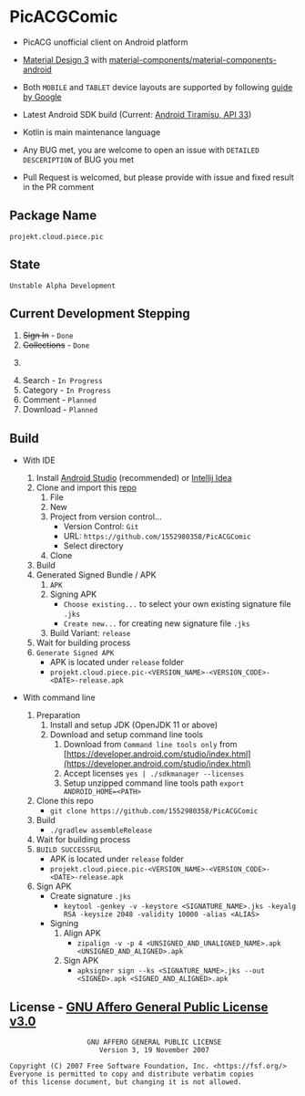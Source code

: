 # PicACGComic

- PicACG unofficial client on Android platform

- [Material Design 3](https://m3.material.io/) with [material-components/material-components-android](https://github.com/material-components/material-components-android)

- Both `MOBILE` and `TABLET` device layouts are supported by following [guide by Google](https://developer.android.com/guide/topics/large-screens/large-screen-canonical-layouts)

- Latest Android SDK build (Current: [Android Tiramisu, API 33](https://developer.android.com/about/versions/13))

- Kotlin is main maintenance language

- Any BUG met, you are welcome to open an issue with `DETAILED DESCERIPTION` of BUG you met

- Pull Request is welcomed, but please provide with issue and fixed result in the PR comment

## Package Name
`projekt.cloud.piece.pic`

## State
`Unstable Alpha Development`

## Current Development Stepping
1) ~~Sign In~~ - `Done`
2) ~~Collections~~ - `Done`
3) ~~~Random~~~ - `Done`
4) Search - `In Progress`
5) Category - `In Progress`
6) Comment - `Planned`
7) Download - `Planned`

## Build

- With IDE
    1) Install [Android Studio](https://developer.android.com/studio) (recommended) or [Intellij Idea](https://www.jetbrains.com/idea/)
    2) Clone and import this [repo]()
        1) File
        2) New
        3) Project from version control...
            - Version Control: `Git`
            - URL: `https://github.com/1552980358/PicACGComic`
            - Select directory
        4) Clone
    3) Build
    4) Generated Signed Bundle / APK
        1) `APK`
        2) Signing APK
            - `Choose existing...` to select your own existing signature file `.jks`
            - `Create new...` for creating new signature file `.jks`
        3) Build Variant: `release`
    5) Wait for building process
    6) `Generate Signed APK`
        - APK is located under `release` folder
        - `projekt.cloud.piece.pic-<VERSION_NAME>-<VERSION_CODE>-<DATE>-release.apk`

- With command line
    1) Preparation
        1) Install and setup JDK (OpenJDK 11 or above)
        2) Download and setup command line tools
            1) Download from `Command line tools only` from [https://developer.android.com/studio/index.html](https://developer.android.com/studio/index.html)
            2) Accept licenses `yes | ./sdkmanager --licenses`
            3) Setup unzipped command line tools path `export ANDROID_HOME=<PATH>`
    2) Clone this repo
        - `git clone https://github.com/1552980358/PicACGComic`
    3) Build
        - `./gradlew assembleRelease`
    4) Wait for building process
    5) `BUILD SUCCESSFUL`
        - APK is located under `release` folder
        - `projekt.cloud.piece.pic-<VERSION_NAME>-<VERSION_CODE>-<DATE>-release.apk`
    6) Sign APK
        - Create signature `.jks`
            - `keytool -genkey -v -keystore <SIGNATURE_NAME>.jks -keyalg RSA -keysize 2048 -validity 10000 -alias <ALIAS>`
        - Signing
            1) Align APK
                - `zipalign -v -p 4 <UNSIGNED_AND_UNALIGNED_NAME>.apk <UNSIGNED_AND_ALIGNED>.apk`
            2) Sign APK
                - `apksigner sign --ks <SIGNATURE_NAME>.jks --out <SIGNED>.apk <SIGNED_AND_ALIGNED>.apk`

## License - [GNU Affero General Public License v3.0](LICENSE)
```
                   GNU AFFERO GENERAL PUBLIC LICENSE
                      Version 3, 19 November 2007

Copyright (C) 2007 Free Software Foundation, Inc. <https://fsf.org/>
Everyone is permitted to copy and distribute verbatim copies
of this license document, but changing it is not allowed.
```